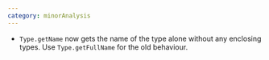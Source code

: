 ```yaml
---
category: minorAnalysis
---
```


* `Type.getName` now gets the name of the type alone without any enclosing types. Use `Type.getFullName` for the old behaviour.
